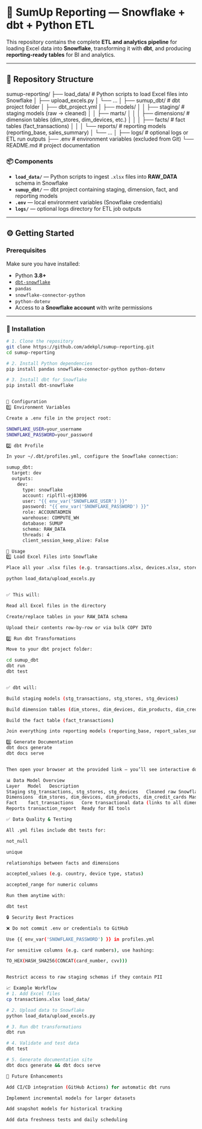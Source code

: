 # 🧾 SumUp Reporting — Snowflake + dbt + Python ETL

This repository contains the complete **ETL and analytics pipeline** for loading Excel data into **Snowflake**, transforming it with **dbt**, and producing **reporting-ready tables** for BI and analytics.

---

## 📁 Repository Structure

sumup-reporting/
├── load_data/                  # Python scripts to load Excel files into Snowflake
│   ├── upload_excels.py
│   └── ...
│
├── sumup_dbt/                  # dbt project folder
│   ├── dbt_project.yml
│   ├── models/
│   │   ├── staging/            # staging models (raw → cleaned)
│   │   ├── marts/
│   │   │   ├── dimensions/     # dimension tables (dim_stores, dim_devices, etc.)
│   │   │   ├── facts/          # fact tables (fact_transactions)
│   │   │   └── reports/        # reporting models (reporting_base, sales_summary)
│   └── ...
│
├── logs/                       # optional logs or ETL run outputs
├── .env                        # environment variables (excluded from Git)
└── README.md                   # project documentation


### 📦 Components

- **`load_data/`** — Python scripts to ingest `.xlsx` files into **RAW_DATA** schema in Snowflake  
- **`sumup_dbt/`** — dbt project containing staging, dimension, fact, and reporting models  
- **`.env`** — local environment variables (Snowflake credentials)  
- **`logs/`** — optional logs directory for ETL job outputs  

---

## ⚙️ Getting Started

### Prerequisites

Make sure you have installed:

- Python **3.8+**
- [`dbt-snowflake`](https://docs.getdbt.com/docs/core/connect-data-platform/snowflake)
- `pandas`
- `snowflake-connector-python`
- `python-dotenv`
- Access to a **Snowflake account** with write permissions

---

### 🧰 Installation

```bash
# 1. Clone the repository
git clone https://github.com/adekpl/sumup-reporting.git
cd sumup-reporting

# 2. Install Python dependencies
pip install pandas snowflake-connector-python python-dotenv

# 3. Install dbt for Snowflake
pip install dbt-snowflake


🔑 Configuration
1️⃣ Environment Variables

Create a .env file in the project root:

SNOWFLAKE_USER=your_username
SNOWFLAKE_PASSWORD=your_password

2️⃣ dbt Profile

In your ~/.dbt/profiles.yml, configure the Snowflake connection:

sumup_dbt:
  target: dev
  outputs:
    dev:
      type: snowflake
      account: riplfll-ej83096
      user: "{{ env_var('SNOWFLAKE_USER') }}"
      password: "{{ env_var('SNOWFLAKE_PASSWORD') }}"
      role: ACCOUNTADMIN
      warehouse: COMPUTE_WH
      database: SUMUP
      schema: RAW_DATA
      threads: 4
      client_session_keep_alive: False

🚀 Usage
1️⃣ Load Excel Files into Snowflake

Place all your .xlsx files (e.g. transactions.xlsx, devices.xlsx, stores.xlsx) in the same folder as your Python script, then run:

python load_data/upload_excels.py


✅ This will:

Read all Excel files in the directory

Create/replace tables in your RAW_DATA schema

Upload their contents row-by-row or via bulk COPY INTO

2️⃣ Run dbt Transformations

Move to your dbt project folder:

cd sumup_dbt
dbt run
dbt test


✅ dbt will:

Build staging models (stg_transactions, stg_stores, stg_devices)

Build dimension tables (dim_stores, dim_devices, dim_products, dim_credit_cards)

Build the fact table (fact_transactions)

Join everything into reporting models (reporting_base, report_sales_summary)

3️⃣ Generate Documentation
dbt docs generate
dbt docs serve


Then open your browser at the provided link — you’ll see interactive documentation and data lineage.

📊 Data Model Overview
Layer	Model	Description
Staging	stg_transactions, stg_stores, stg_devices	Cleaned raw Snowflake tables
Dimensions	dim_stores, dim_devices, dim_products, dim_credit_cards	Master data lookup tables
Fact	fact_transactions	Core transactional data (links to all dimensions)
Reports	transaction_report	Ready for BI tools

✅ Data Quality & Testing

All .yml files include dbt tests for:

not_null

unique

relationships between facts and dimensions

accepted_values (e.g. country, device type, status)

accepted_range for numeric columns

Run them anytime with:

dbt test

🔒 Security Best Practices

❌ Do not commit .env or credentials to GitHub

Use {{ env_var('SNOWFLAKE_PASSWORD') }} in profiles.yml

For sensitive columns (e.g. card numbers), use hashing:

TO_HEX(HASH_SHA256(CONCAT(card_number, cvv)))


Restrict access to raw staging schemas if they contain PII

📈 Example Workflow
# 1. Add Excel files
cp transactions.xlsx load_data/

# 2. Upload data to Snowflake
python load_data/upload_excels.py

# 3. Run dbt transformations
dbt run

# 4. Validate and test data
dbt test

# 5. Generate documentation site
dbt docs generate && dbt docs serve

🧠 Future Enhancements

Add CI/CD integration (GitHub Actions) for automatic dbt runs

Implement incremental models for larger datasets

Add snapshot models for historical tracking

Add data freshness tests and daily scheduling


